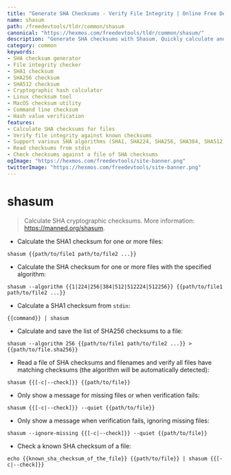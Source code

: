 ```yaml
---
title: "Generate SHA Checksums - Verify File Integrity | Online Free DevTools by Hexmos"
name: shasum
path: /freedevtools/tldr/common/shasum
canonical: "https://hexmos.com/freedevtools/tldr/common/shasum/"
description: "Generate SHA checksums with Shasum. Quickly calculate and verify file integrity using various SHA algorithms. Free online tool, no registration required."
category: common
keywords:
- SHA checksum generator
- File integrity checker
- SHA1 checksum
- SHA256 checksum
- SHA512 checksum
- Cryptographic hash calculator
- Linux checksum tool
- MacOS checksum utility
- Command line checksum
- Hash value verification
features:
- Calculate SHA checksums for files
- Verify file integrity against known checksums
- Support various SHA algorithms (SHA1, SHA224, SHA256, SHA384, SHA512)
- Read checksums from stdin
- Check checksums against a file of SHA checksums
ogImage: "https://hexmos.com/freedevtools/site-banner.png"
twitterImage: "https://hexmos.com/freedevtools/site-banner.png"
---
```


# shasum

> Calculate SHA cryptographic checksums.
> More information: <https://manned.org/shasum>.

- Calculate the SHA1 checksum for one or more files:

`shasum {{path/to/file1 path/to/file2 ...}}`

- Calculate the SHA checksum for one or more files with the specified algorithm:

`shasum --algorithm {{1|224|256|384|512|512224|512256}} {{path/to/file1 path/to/file2 ...}}`

- Calculate a SHA1 checksum from `stdin`:

`{{command}} | shasum`

- Calculate and save the list of SHA256 checksums to a file:

`shasum --algorithm 256 {{path/to/file1 path/to/file2 ...}} > {{path/to/file.sha256}}`

- Read a file of SHA checksums and filenames and verify all files have matching checksums (the algorithm will be automatically detected):

`shasum {{[-c|--check]}} {{path/to/file}}`

- Only show a message for missing files or when verification fails:

`shasum {{[-c|--check]}} --quiet {{path/to/file}}`

- Only show a message when verification fails, ignoring missing files:

`shasum --ignore-missing {{[-c|--check]}} --quiet {{path/to/file}}`

- Check a known SHA checksum of a file:

`echo {{known_sha_checksum_of_the_file}} {{path/to/file}} | shasum {{[-c|--check]}}`
